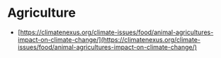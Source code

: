 # Agriculture

* [https://climatenexus.org/climate-issues/food/animal-agricultures-impact-on-climate-change/](https://climatenexus.org/climate-issues/food/animal-agricultures-impact-on-climate-change/)



